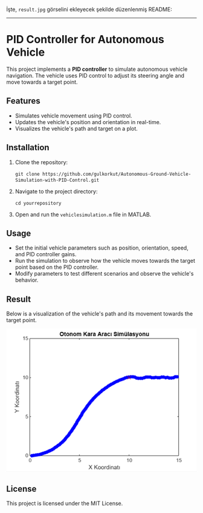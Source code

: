 İşte, `result.jpg` görselini ekleyecek şekilde düzenlenmiş README:

---

# PID Controller for Autonomous Vehicle

This project implements a **PID controller** to simulate autonomous vehicle navigation. The vehicle uses PID control to adjust its steering angle and move towards a target point.

## Features

- Simulates vehicle movement using PID control.
- Updates the vehicle's position and orientation in real-time.
- Visualizes the vehicle's path and target on a plot.

## Installation

1. Clone the repository:
   ```
   git clone https://github.com/gulkorkut/Autonomous-Ground-Vehicle-Simulation-with-PID-Control.git
   ```

2. Navigate to the project directory:
   ```
   cd yourrepository
   ```

3. Open and run the `vehiclesimulation.m` file in MATLAB.

## Usage

- Set the initial vehicle parameters such as position, orientation, speed, and PID controller gains.
- Run the simulation to observe how the vehicle moves towards the target point based on the PID controller.
- Modify parameters to test different scenarios and observe the vehicle's behavior.

## Result

Below is a visualization of the vehicle's path and its movement towards the target point.

![Result](result.png)

## License

This project is licensed under the MIT License.
